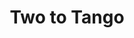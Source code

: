 ---
client: Google
title: Two to Tango
lead: Neurotested users' reactions to the VR/AR space, which became Google Tango AR. This was hugely successful as a major part of Google's mixed-reality strategy and implementation.
description: 
tags: 
---